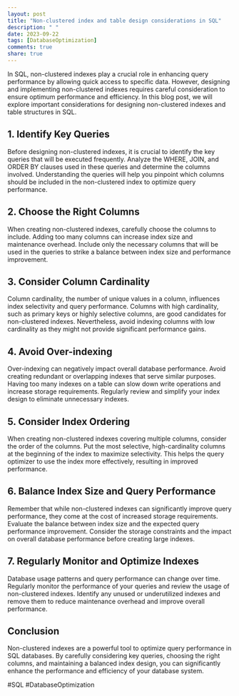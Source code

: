 ```yaml
---
layout: post
title: "Non-clustered index and table design considerations in SQL"
description: " "
date: 2023-09-22
tags: [DatabaseOptimization]
comments: true
share: true
---
```


In SQL, non-clustered indexes play a crucial role in enhancing query performance by allowing quick access to specific data. However, designing and implementing non-clustered indexes requires careful consideration to ensure optimum performance and efficiency. In this blog post, we will explore important considerations for designing non-clustered indexes and table structures in SQL.

## 1. Identify Key Queries
Before designing non-clustered indexes, it is crucial to identify the key queries that will be executed frequently. Analyze the WHERE, JOIN, and ORDER BY clauses used in these queries and determine the columns involved. Understanding the queries will help you pinpoint which columns should be included in the non-clustered index to optimize query performance.

## 2. Choose the Right Columns
When creating non-clustered indexes, carefully choose the columns to include. Adding too many columns can increase index size and maintenance overhead. Include only the necessary columns that will be used in the queries to strike a balance between index size and performance improvement.

## 3. Consider Column Cardinality
Column cardinality, the number of unique values in a column, influences index selectivity and query performance. Columns with high cardinality, such as primary keys or highly selective columns, are good candidates for non-clustered indexes. Nevertheless, avoid indexing columns with low cardinality as they might not provide significant performance gains.

## 4. Avoid Over-indexing
Over-indexing can negatively impact overall database performance. Avoid creating redundant or overlapping indexes that serve similar purposes. Having too many indexes on a table can slow down write operations and increase storage requirements. Regularly review and simplify your index design to eliminate unnecessary indexes.

## 5. Consider Index Ordering
When creating non-clustered indexes covering multiple columns, consider the order of the columns. Put the most selective, high-cardinality columns at the beginning of the index to maximize selectivity. This helps the query optimizer to use the index more effectively, resulting in improved performance.

## 6. Balance Index Size and Query Performance
Remember that while non-clustered indexes can significantly improve query performance, they come at the cost of increased storage requirements. Evaluate the balance between index size and the expected query performance improvement. Consider the storage constraints and the impact on overall database performance before creating large indexes.

## 7. Regularly Monitor and Optimize Indexes
Database usage patterns and query performance can change over time. Regularly monitor the performance of your queries and review the usage of non-clustered indexes. Identify any unused or underutilized indexes and remove them to reduce maintenance overhead and improve overall performance.

## Conclusion
Non-clustered indexes are a powerful tool to optimize query performance in SQL databases. By carefully considering key queries, choosing the right columns, and maintaining a balanced index design, you can significantly enhance the performance and efficiency of your database system.

#SQL #DatabaseOptimization